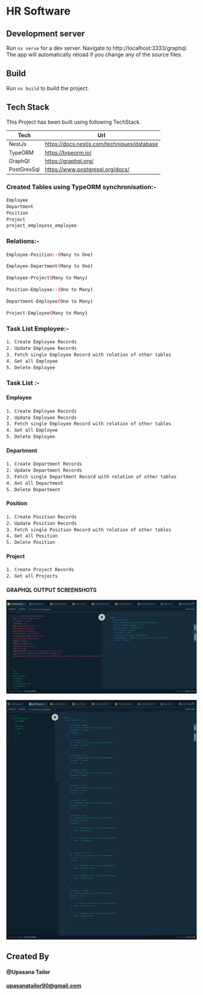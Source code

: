 # HR Software

## Development server

Run `nx serve` for a dev server. Navigate to http://localhost:3333/graphql. The app will automatically reload if you change any of the source files.

## Build

Run `nx build` to build the project.

## Tech Stack

This Project has been built using following TechStack.

| Tech        | Url                                         |
| ----------- | ------------------------------------------- |
| NestJs      | https://docs.nestjs.com/techniques/database |
| TypeORM     | https://typeorm.io/                         |
| GraphQl     | https://graphql.org/                        |
| PostGresSql | https://www.postgresql.org/docs/            |

### Created Tables using TypeORM synchronisation:-

```sh
Employee
Department
Position
Project
project_employess_employee
```

### Relations:-

```sh
Employee-Position:-(Many to One)
```

```sh
Employee-Department(Many to One)
```

```sh
Employee-Project(Many to Many)
```

```sh
Position-Employee:-(One to Many)
```

```sh
Department-Employee(One to Many)
```

```sh
Project-Employee(Many to Many)
```

### Task List Employee:-

```sh
1. Create Employee Records
2. Update Employee Records
3. Fetch single Employee Record with relation of other tables
4. Get all Employee
5. Delete Employee
```

### Task List :-

#### Employee

```sh
1. Create Employee Records
2. Update Employee Records
3. Fetch single Employee Record with relation of other tables
4. Get all Employee
5. Delete Employee
```

#### Department

```sh
1. Create Department Records
2. Update Department Records
3. Fetch single Department Record with relation of other tables
4. Get all Department
5. Delete Department
```

#### Position

```sh
1. Create Position Records
2. Update Position Records
3. Fetch single Position Record with relation of other tables
4. Get all Position
5. Delete Position
```

#### Project

```sh
1. Create Project Records
2. Get all Projects
```

#### GRAPHQL OUTPUT SCREENSHOTS

![Create Employee](https://github.com/upasanatailor/nestjs_graphql_typeorm/blob/main/apps/img/createEmployee.png)

![Get All Employee](https://github.com/upasanatailor/nestjs_graphql_typeorm/blob/main/apps/img/getallEmployee.png)

## Created By

#### @Upasana Tailor

#### upasanatailor90@gmail.com

